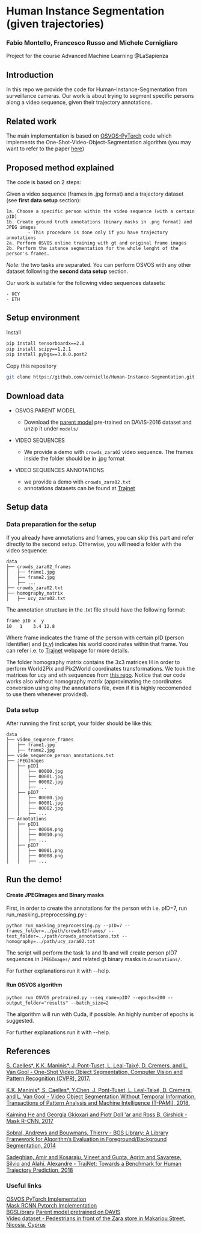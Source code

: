 # Human Instance Segmentation (given trajectories)

### Fabio Montello, Francesco Russo and Michele Cernigliaro
Project for the course Advanced Machine Learning @LaSapienza

## Introduction

In this repo we provide the code for Human-Instance-Segmentation from surveillance cameras.
Our work is about trying to segment specific persons along a video sequence, given their trajectory annotations.

## Related work
The main implementation is based on [OSVOS-PyTorch](https://github.com/kmaninis/OSVOS-PyTorch) code which implements the One-Shot-Video-Object-Segmentation algorithm (you may want to refer to the paper [here](https://arxiv.org/abs/1611.05198))

## Proposed method explained
The code is based on 2 steps:

Given a video sequence (frames in .jpg format) and a trajectory dataset (see **first data setup** section):

    1a. Choose a specific person within the video sequence (with a certain pID)
    1b. Create ground truth annotations (binary masks in .png format) and JPEG images
            - This procedure is done only if you have trajectory annotations
    2a. Perform OSVOS online training with gt and original frame images
    2b. Perform the istance segmentation for the whole lenght of the person's frames.

*Note*: the two tasks are separated. You can perform OSVOS with any other dataset following the **second data setup** section.

Our work is suitable for the following video sequences datasets:

    - UCY
    - ETH


## Setup environment

Install
``` bash
pip install tensorboardx==2.0
pip install scipy==1.2.1
pip install pybgs==3.0.0.post2
```

Copy this repository 
``` bash
git clone https://github.com/cerniello/Human-Instance-Segmentation.git
```

## Download data

- OSVOS PARENT MODEL
    - Download the [parent model](https://data.vision.ee.ethz.ch/kmaninis/share/OSVOS/Downloads/models/pth_parent_model.zip) pre-trained on DAVIS-2016 dataset and unzip it under `models/`
    
- VIDEO SEQUENCES
    - We provide a demo with `crowds_zara02` video sequence. The frames inside the folder should be in .jpg format
    
- VIDEO SEQUENCES ANNOTATIONS
    - we provide a demo with `crowds_zara02.txt`
    - annotations datasets can be found at [Trajnet](http://trajnet.stanford.edu/data.php?n=1)
    
    
## Setup data

### Data preparation for the setup
If you already have annotations and frames, you can skip this part and refer directly to the second setup.
Otherwise, you will need a folder with the video sequence:

    data  
    ├── crowds_zara02_frames
    │   ├── frame1.jpg  
    │   ├── frame2.jpg
    │   ├── ...
    ├── crowds_zara02.txt
    ├── homography_matrix
    │   ├── ucy_zara02.txt

The annotation structure in the .txt file should have the following format:
``` bash
frame pID x  y
10   1    3.4 12.8
```

Where frame indicates the frame of the person with certain pID (person Identifier) and (x,y) indicates his world coordinates within that frame. You can refer i.e. to [Trajnet](http://trajnet.stanford.edu) webpage for more details.


The folder homography matrix contains the 3x3 matrices H in order to perform World2Pix and Pix2World coordinates transformations. We took the matrices for ucy and eth sequences from [this repo](https://github.com/trungmanhhuynh/Scene-LSTM). 
Notice that our code works also without homography matrix (approximating the coordinates conversion using olny the annotations file, even if it is highly reccomended to use them whenever provided). 

### Data setup

After running the first script, your folder should be like this:

    data
    ├── video_sequence_frames
    │   ├── frame1.jpg  
    │   ├── frame2.jpg
    ├── vide_sequence_person_annotations.txt
    ├── JPEGImages
    │   ├── pID1  
    │   │   ├── 00000.jpg 
    │   │   ├── 00001.jpg
    │   │   ├── 00002.jpg
    │   │   ├── ...
    │   ├── pID7  
    │   │   ├── 00000.jpg
    │   │   ├── 00001.jpg 
    │   │   ├── 00002.jpg
    │   │   ├── ...
    ├── Annotations 
    │   ├── pID1  
    │   │   ├── 00004.png
    │   │   ├── 00010.png
    │   │   ├── ...
    │   ├── pID7  
    │   │   ├── 00001.png
    │   │   ├── 00008.png
    │   │   ├── ...

## Run the demo!

#### Create JPEGImages and Binary masks
First, in order to create the annotations for the person with i.e. pID=7, run run_masking_preprocessing.py :

```
python run_masking_preprocessing.py --pID=7 --frames_folder=../path/crowds02frames/ --text_folder=../path/crowds_annotations.txt --homography=../path/ucy_zara02.txt
```

The script will perform the task 1a and 1b and will create person pID7 sequences in `JPEGImages/` and related gt binary masks in `Annotations/`.

For further explanations run it with --help.


#### Run OSVOS algorithm

```
python run_OSVOS_pretrained.py --seq_name=pID7 --epochs=200 --output_folder="results" --batch_size=2
```

The algorithm will run with Cuda, if possible. An highly number of epochs is suggested. 

For further explanations run it with --help.

## References
[S. Caelles*, K.K. Maninis*, J. Pont-Tuset, L. Leal-Taixé, D. Cremers, and L. Van Gool - 
One-Shot Video Object Segmentation, Computer Vision and Pattern Recognition (CVPR), 2017.](http://people.ee.ethz.ch/~cvlsegmentation/osvos/)

[K.K. Maninis*, S. Caelles*, Y.Chen, J. Pont-Tuset, L. Leal-Taixé, D. Cremers, and L. Van Gool - 
Video Object Segmentation Without Temporal Information, Transactions of Pattern Analysis and Machine Intelligence (T-PAMI), 2018.](http://people.ee.ethz.ch/~cvlsegmentation/osvos-s/)


[Kaiming He and Georgia Gkioxari and Piotr Doll \'ar and Ross B. Girshick - Mask R-CNN, 2017](https://arxiv.org/pdf/1703.06870.pdf)

[Sobral, Andrews and Bouwmans, Thierry - BGS Library: A Library Framework for Algorithm’s Evaluation in Foreground/Background Segmentation, 2014](https://www.researchgate.net/publication/259574448_BGS_Library_A_Library_Framework_for_Algorithm's_Evaluation_in_ForegroundBackground_Segmentation)

[Sadeghian, Amir and Kosaraju, Vineet and Gupta, Agrim and Savarese, Silvio and Alahi, Alexandre - TrajNet: Towards a Benchmark for Human Trajectory Prediction, 2018](http://trajnet.stanford.edu/)

### Useful links
[OSVOS PyTorch Implementation](https://github.com/kmaninis/OSVOS-PyTorch)   
[Mask RCNN Pytorch Implementation](https://github.com/spmallick/learnopencv/tree/master/PyTorch-Mask-RCNN)   
[BGSLibrary](https://github.com/andrewssobral/bgslibrary)
[Parent model pretrained on DAVIS](https://data.vision.ee.ethz.ch/kmaninis/share/OSVOS/Downloads/models/pth_parent_model.zip)  
[Video dataset - Pedestrians in front of the Zara store in Makariou Street, Nicosia, Cyprus](https://repo.vi-seem.eu/bitstream/handle/21.15102/VISEEM-316/Zara.zip?sequence=1&isAllowed=y)
